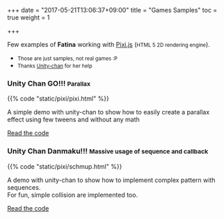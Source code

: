 +++
date = "2017-05-21T13:06:37+09:00"
title = "Games Samples"
toc = true
weight = 1

+++
<script src="https://cdnjs.cloudflare.com/ajax/libs/pixi.js/4.7.3/pixi.min.js"></script>

Few examples of **Fatina** working with [Pixi.js](http://www.pixijs.com/) (<small>HTML 5 2D rendering engine</small>).
<ul>
<li><small>Those are just samples, not real games :P</small></li>
<li><small>Thanks <a href="http://unity-chan.com/" target="_blank">Unity-chan</a> for her help</small></li>
</ul>



<h3>Unity Chan GO!!! <small>Parallax</small></h3>

{{% code "static/pixi/pixi.html" %}}

A simple demo with unity-chan to show how to easily create a parallax effect using few tweens and without any math

<a class="btn btn-primary" href="https://github.com/kefniark/Fatina/blob/gh-pages/src/static/pixi/pixi.html" target="_blank">Read the code</a>

<h3>Unity Chan Danmaku!!! <small>Massive usage of sequence and callback</small></h3>

{{% code "static/pixi/schmup.html" %}}

A demo with unity-chan to show how to implement complex pattern with sequences.<br>
For fun, simple collision are implemented too.

<a class="btn btn-primary" href="https://github.com/kefniark/Fatina/blob/gh-pages/src/static/pixi/schmup.html" target="_blank">Read the code</a>